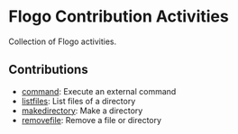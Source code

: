 # Flogo Contribution Activities
Collection of Flogo activities.

## Contributions

* [command](command): Execute an external command
* [listfiles](listfiles): List files of a directory
* [makedirectory](makedirectory): Make a directory
* [removefile](removefile): Remove a file or directory
